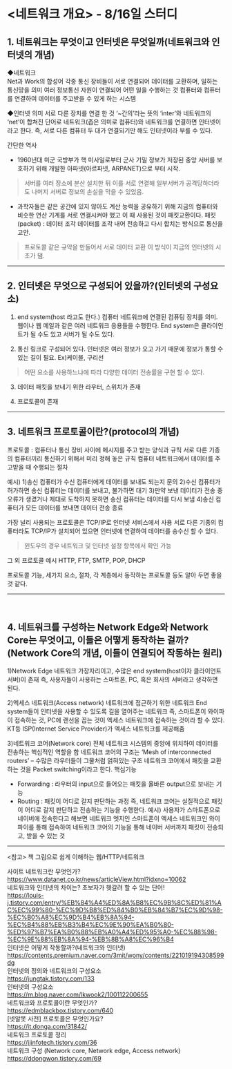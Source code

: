 # <네트워크 개요> - 8/16일 스터디

## 1. 네트워크는 무엇이고 인터넷은 무엇일까(네트워크와 인터넷의 개념)

◆네트워크  
Net과 Work의 합성어
각종 통신 장비들이 서로 연결되어 데이터를 교환하며, 일하는 통신망을 의미
여러 정보통신 자원이 연결되어 어떤 일을 수행하는 것
컴퓨터와 컴퓨터를 연결하여 데이터를 주고받을 수 있게 하는 시스템

◆인터넷
의미
서로 다른 장치를 연결 한 것
‘~간의’라는 뜻의 ‘inter’와 네트워크의 ‘net’이 합쳐진 단어로 네트워크(좁은 의미로 컴퓨터)와 네트워크를 연결하면 인터넷이라고 한다. 즉, 서로 다른 컴퓨터 두 대가 연결되기만 해도 인터넷이라 부를 수 있다.

간단한 역사
- 1960년대 미군 국방부가 핵 미사일로부터 군사 기밀 정보가 저장된 중앙 서버를 보호하기 위해 개발한 아파넷(아르파넷, ARPANET)으로 부터 시작.
> 서버를 여러 장소에 분산 설치한 뒤 이를 서로 연결해 일부서버가 공격당하더라도 나머지 서버로 정보의 손실을 막을 수 있었음.
- 과학자들은 같은 공간에 있지 않아도 계산 능력을 공유하기 위해 지금의 컴퓨터와 비슷한 연산 기계를 서로 연결시켜야 했고 이 때 사용된 것이 패킷교환이다.
패킷(packet) : 데이터 조각
데이터를 조각 내어 전송하고 다시 합치는 방식으로 통신을 고안.
> 프로토콜 같은 규약을 만들어서 서로 데이터 교환
이 방식이 지금의 인터넷의 시초가 됌.

***

## 2. 인터넷은 무엇으로 구성되어 있을까?(인터넷의 구성요소)
1) end system(host 라고도 한다.)
컴퓨터 네트워크에 연결된 컴퓨팅 장치를 의미.
웹이나 웹 메일과 같은 여러 네트워크 응용들을 수행한다.
End system은 클라이언트가 될 수도 있고 서버가 될 수도 있다.

2) 통신 링크로 구성되어 있다.
인터넷은 여러 정보가 오고 가기 때문에 정보가 통할 수 있는 길이 필요.
Ex)케이블, 구리선
>어떤 요소를 사용하느냐에 따라 다양한 데이터 전송률을 구현 할 수 있다. 

3) 데이터 패킷을 보내기 위한 라우터, 스위치가 존재

4) 프로토콜이 존재

***

## 3. 네트워크 프로토콜이란?(protocol의 개념)
프로토콜 : 컴퓨터나 통신 장비 사이에 메시지를 주고 받는 양식과 규칙
서로 다른 기종의 컴퓨터끼리 통신하기 위해서 미리 정해 놓은 규칙
컴퓨터 네트워크에서 데이터를 주고받을 때 수행되는 절차

예시)
1)송신 컴퓨터가 수신 컴퓨터에게 데이터를 보내도 되는지 문의
2)수신 컴퓨터가 허가하면 송신 컴퓨터는 데이터를 보내고, 불가하면 대기
3)만약 보낸 데이터가 전송 중 오류가 생겼거나 제대로 도착하지 못하면 송신 컴퓨터는 데이터를 다시 보냄
4)송신 컴퓨터가 모든 데이터를 보내면 데이터 전송 종료

가장 널리 사용되는 프로토콜은 TCP/IP로 인터넷 서비스에서 사용
서로 다른 기종의 컴퓨터라도 TCP/IP가 설치되어 있으면 인터넷에 연결하여 데이터를 송수신 할 수 있다.
> 윈도우의 경우 네트워크 및 인터넷 설정 항목에서 확인 가능

그 외 프로토콜 예시
HTTP, FTP, SMTP, POP, DHCP

프로토콜 기능, 세가지 요소, 절차, 각 계층에서 동작하는 프로토콜 등도 알아 두면 좋을 것 같다.

***
 
## 4. 네트워크를 구성하는 Network Edge와 Network Core는 무엇이고, 이들은 어떻게 동작하는 걸까?(Network Core의 개념, 이들이 연결되어 작동하는 원리)
1)Network Edge
네트워크 가장자리이고, 수많은 end system(host이자 클라이언트 서버)이 존재
즉, 사용자들이 사용하는 스마트폰, PC, 혹은 회사의 서버라고 생각하면 된다.

2)엑세스 네트워크(Access network)
네트워크에 접근하기 위한 네트워크
End system들이 인터넷을 사용할 수 있도록 길을 열어주는 네트워크
즉, 스마트폰이 와이파이 접속하는 것, PC에 랜선을 꼽는 것이 엑세스 네트워크에 접속하는 것이라 할 수 있다.
KT등 ISP(Internet Service Provider)가 엑세스 네트워크를 제공해줌

3)네트워크 코어(Network core)
전체 네트워크 시스템의 중앙에 위치하여 데이터를 전송하는 핵심적인 역할을 함
네트워크 코어의 구조는 ‘Mesh of interconnected routers’ – 수많은 라우터들이 그물처럼 얽혀있는 구조
네트워크 코어에서 패킷을 교환하는 것을 Packet switching이라고 한다.
핵심기능
- Forwarding : 라우터의 input으로 들어오는 패킷을 올바른 output으로 보내는 기능
- Routing : 패킷이 어디로 갈지 판단하는 과정
즉, 네트워크 코어는 실질적으로 패킷이 어디로 갈지 판단하고 전송하는 기능을 수행한다.
예시)
사용자가 스마트폰으로 네이버에 접속한다고 해보면
네트워크 엣지인 스마트폰이 엑세스 네트워크인 와이파이를 통해 접속하여 네트워크 코어의 기능을 통해 네이버 서버까지 패킷이 전송되고, 받을 수 있는 것


***



<참고>
책
그림으로 쉽게 이해하는 웹/HTTP/네트워크 

사이트
네트워크란 무엇인가?  
https://www.datanet.co.kr/news/articleView.html?idxno=10062  
네트워크와 인터넷의 차이는? 초보자가 헷갈려 할 수 있는 단어!  
https://louis-j.tistory.com/entry/%EB%84%A4%ED%8A%B8%EC%9B%8C%ED%81%AC%EC%99%80-%EC%9D%B8%ED%84%B0%EB%84%B7%EC%9D%98-%EC%B0%A8%EC%9D%B4%EB%8A%94-%EC%B4%88%EB%B3%B4%EC%9E%90%EA%B0%80-%ED%97%B7%EA%B0%88%EB%A0%A4%ED%95%A0-%EC%88%98-%EC%9E%88%EB%8A%94-%EB%8B%A8%EC%96%B4  
인터넷은 어떻게 작동할까?(네트워크와 인터넷)  
https://contents.premium.naver.com/3mit/wony/contents/221019194308599dg  
인터넷의 정의와 네트워크의 구성요소  
https://jungtak.tistory.com/133  
인터넷의 구성요소  
https://m.blog.naver.com/lkwook2/100112200655  
네트워크와 프로토콜이란 무엇인가?  
https://edmblackbox.tistory.com/640  
[넷알못 사전] 프로토콜은 무엇인가요?  
https://it.donga.com/31842/  
네트워크 프로토콜 정리  
https://jjinfotech.tistory.com/36  
네트워크 구성 (Network core, Network edge, Access network)  
https://ddongwon.tistory.com/69  
